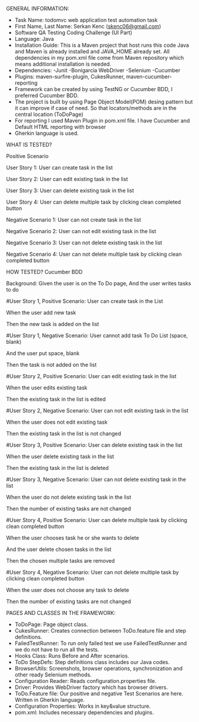 GENERAL INFORMATION:
* Task Name: todomvc web application test automation task
* First Name, Last Name: Serkan Kenc (skenc06@gmail.com)
* Software QA Testing Coding Challenge (UI Part)
* Language: Java
* Installation Guide:
This is a Maven project that host runs this code Java and Maven is already installed and JAVA_HOME already set.
All dependencies in my pom.xml file come from Maven repository which means additional installation is needed.
* Dependencies:
 -Junit
 -Bonigarcia WebDriver
 -Selenium
 -Cucumber
* Plugins: maven-surfire-plugin, CukesRunner, maven-cucumber-reporting
* Framework can be created by using TestNG or Cucumber BDD, I preferred Cucumber BDD.
* The project is built by using Page Object Model(POM) desing pattern but it can improve if case of need. So that locators/methods are in the central location (ToDoPage)
* For reporting I used Maven Plugin in pom.xml file. I have Cucumber and Default HTML reporting with browser
* Gherkin language is used.


WHAT IS TESTED?

 Positive Scenario
 
  User Story 1: User can create task in the list
  
  User Story 2: User can edit existing task in the list
  
  User Story 3: User can delete existing task in the list
  
  User Story 4: User can delete multiple task by clicking clean completed button
 
Negative Scenario 1: User can not create task in the list
  
Negative Scenario 2: User can not edit existing task in the list
  
Negative Scenario 3: User can not delete existing task in the list
  
Negative Scenario 4: User can not delete multiple task by clicking clean completed button
   

HOW TESTED? Cucumber BDD

Background: Given the user is on the To Do page, And the user writes tasks to do
  
#User Story 1, Positive Scenario: User can create task in the List

  When the user add new task
  
  Then the new task is added on the list

#User Story 1, Negative Scenario: User cannot add task To Do List (space, blank)

  And the user put space, blank
  
  Then the task is not added on the list

#User Story 2, Positive Scenario: User can edit existing task in the list

  When the user edits existing task
  
  Then the existing task in the list is edited

#User Story 2, Negative Scenario: User can not edit existing task in the list

  When the user does not edit existing task
  
  Then the existing task in the list is not changed

#User Story 3, Positive Scenario: User can delete existing task in the list

  When the user delete existing task in the list
  
  Then the existing task in the list is deleted

#User Story 3, Negative Scenario: User can not delete existing task in the list

  When the user do not delete existing task in the list
  
  Then the number of existing tasks are not changed

#User Story 4, Positive Scenario: User can delete multiple task by clicking clean completed button

  When the user chooses task he or she wants to delete
  
  And the user delete chosen tasks in the list
  
  Then the chosen multiple tasks are removed

#User Story 4, Negative Scenario: User can not delete multiple task by clicking clean completed button

  When the user does not choose any task to delete
  
  Then the number of existing tasks are not changed


PAGES AND CLASSES IN THE FRAMEWORK:

* ToDoPage: Page object class.
* CukesRunner: Creates connection between ToDo.feature file and step definitions.
* FailedTestRunner: To run only failed test we use FailedTestRunner and we do not have to run all the tests.
* Hooks Class: Runs Before and After scenarios.
* ToDo StepDefs: Step definitions class includes our Java codes.
* BrowserUtils: Screenshots, browser operations, synchronization and other ready Selenium methods.
* Configuration Reader: Reads configuration.properties file. 
* Driver: Provides WebDriver factory which has browser drivers.
* ToDo.Feature file: Our positive and negative Test Scenarios are here. Written in Gherkin language.
* Configuration Properties: Works in key&value structure.
* pom.xml: Includes necessary dependencies and plugins.
